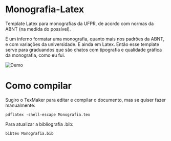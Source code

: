 Monografia-Latex
================

Template Latex para monografias da UFPR, de acordo com normas da ABNT (na medida do possível).

É um inferno formatar uma monografia, quanto mais nos padrões da ABNT, e com variações da universidade. E ainda em Latex. Então esse template serve para graduandos que são chatos com tipografia e qualidade gráfica da monografia, como eu fui.

![Demo](https://github.com/caio1982/Monografia-Latex/blob/master/Monografia.gif "Demo")

Como compilar
=============

Sugiro o TexMaker para editar e compilar o documento, mas se quiser fazer manualmente:

    pdflatex -shell-escape Monografia.tex

Para atualizar a bibliografia .bib:

    bibtex Monografia.bib
